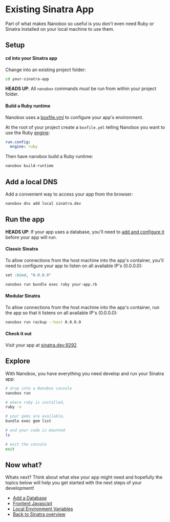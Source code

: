 # Existing Sinatra App
Part of what makes Nanobox so useful is you don't even need Ruby or Sinatra installed on your local machine to use them.

## Setup

#### cd into your Sinatra app
Change into an existing project folder:

```bash
cd your-sinatra-app
```

**HEADS UP**: All `nanobox` commands *must* be run from within your project folder.

#### Build a Ruby runtime
Nanobox uses a <a href="https://docs.nanobox.io/boxfile/" target="\_blank">boxfile.yml</a> to configure your app's environment.

At the root of your project create a `boxfile.yml` telling Nanobox you want to use the Ruby <a href="https://docs.nanobox.io/engines/" target="\_blank">engine</a>:

```yaml
run.config:
  engine: ruby
```

Then have nanobox build a Ruby runtime:

```bash
nanobox build-runtime
```

## Add a local DNS
Add a convenient way to access your app from the browser:

```bash
nanobox dns add local sinatra.dev
```

## Run the app
**HEADS UP**: If your app uses a database, you'll need to [add and configure it](/ruby/sinatra/add-a-database) before your app will run.

#### Classic Sinatra
To allow connections from the host machine into the app's container, you'll need to configure your app to listen on all available IP's (0.0.0.0):

```ruby
set :bind, "0.0.0.0"
```

```bash
nanobox run bundle exec ruby your-app.rb
```

#### Modular Sinatra
To allow connections from the host machine into the app's container, run the app so that it listens on all available IP's (0.0.0.0):

```bash
nanobox run rackup --host 0.0.0.0
```

#### Check it out
Visit your app at <a href="http://sinatra.dev:9292" target="\_blank">sinatra.dev:9292</a>

## Explore
With Nanobox, you have everything you need develop and run your Sinatra app:

```bash
# drop into a Nanobox console
nanobox run

# where ruby is installed,
ruby -v

# your gems are available,
bundle exec gem list

# and your code is mounted
ls

# exit the console
exit
```

## Now what?
Whats next? Think about what else your app might need and hopefully the topics below will help you get started with the next steps of your development!

* [Add a Database](/ruby/sinatra/add-a-database)
* [Frontent Javascipt](/ruby/sinatra/frontend-javascript)
* [Local Environment Variables](/ruby/sinatra/local-evars)
* [Back to Sinatra overview](/ruby/sinatra)
